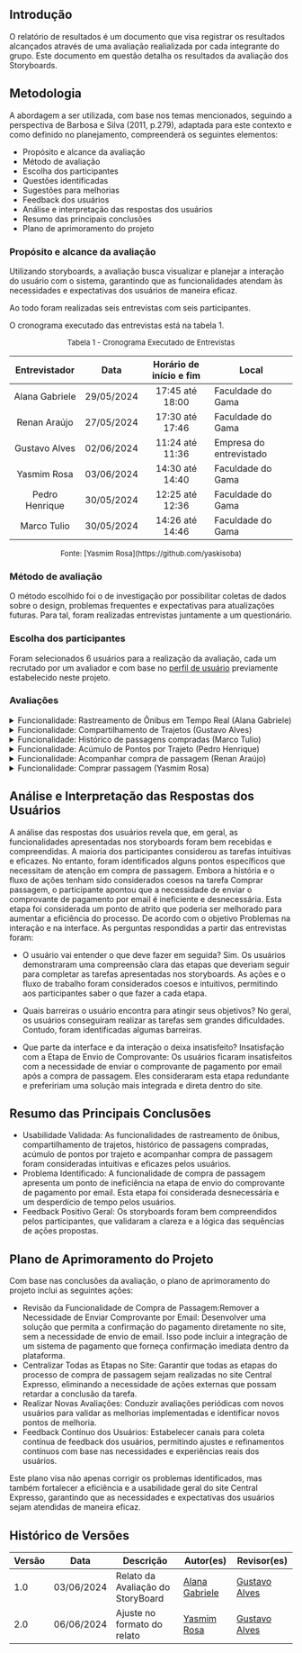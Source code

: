 ## Introdução

O relatório de resultados é um documento que visa registrar os resultados alcançados através de uma avaliação realializada por cada integrante do grupo. Este documento em questão detalha os resultados da avaliação dos Storyboards.

## Metodologia

A abordagem a ser utilizada, com base nos temas mencionados, seguindo a perspectiva de Barbosa e Silva (2011, p.279), adaptada para este contexto e como definido no planejamento, compreenderá os seguintes elementos:

- Propósito e alcance da avaliação
- Método de avaliação
- Escolha dos participantes
- Questões identificadas
- Sugestões para melhorias
- Feedback dos usuários
- Análise e interpretação das respostas dos usuários
- Resumo das principais conclusões
- Plano de aprimoramento do projeto

### Propósito e alcance da avaliação

Utilizando storyboards, a avaliação busca visualizar e planejar a interação do usuário com o sistema, garantindo que as funcionalidades atendam às necessidades e expectativas dos usuários de maneira eficaz.

Ao todo foram realizadas seis entrevistas com seis participantes.

O cronograma executado das entrevistas está na tabela 1.

<font size="2"><p style="text-align: center">Tabela 1 - Cronograma Executado de Entrevistas </p></font>

<center>

| Entrevistador  |    Data    | Horário de início e fim | Local                   |
| :------------: | :--------: | :---------------------: | ----------------------- |
| Alana Gabriele | 29/05/2024 |     17:45 até 18:00     | Faculdade do Gama       |
|  Renan Araújo  | 27/05/2024 |     17:30 até 17:46     | Faculdade do Gama       |
| Gustavo Alves  | 02/06/2024 |     11:24 até 11:36     | Empresa do entrevistado |
|  Yasmim Rosa   | 03/06/2024 |     14:30 até 14:40     | Faculdade do Gama       |
| Pedro Henrique | 30/05/2024 |     12:25 até 12:36     | Faculdade do Gama       |
|  Marco Tulio   | 30/05/2024 |     14:26 até 14:46     | Faculdade do Gama       |

</center>
<font size="2"><p style="text-align: center">Fonte: [Yasmim Rosa](https://github.com/yaskisoba) </p></font>

### Método de avaliação

O método escolhido foi o de investigação por possibilitar coletas de dados sobre o design, problemas frequentes e expectativas para atualizações futuras. Para tal, foram realizadas entrevistas juntamente a um questionário.

### Escolha dos participantes

Foram selecionados 6 usuários para a realização da avaliação, cada um recrutado por um avaliador e com base no [perfil de usuário](../../../requisitos/perfil_usuarios.md) previamente estabelecido neste projeto.

### Avaliações
<details>
<summary>Funcionalidade: Rastreamento de Ônibus em Tempo Real (Alana Gabriele)</summary>
<p>O StoryBoard tem como objetivo garantir que o rastreamento de um ônibus em tempo real atendam às necessidades e expectativas dos usuários.
</p>
   <h2> Questões Identificadas </h2> 
   <ul>
        <li>
        <b>Feedback Positivo: </b> O usuário demonstrou compreensão das etapas e completou a tarefa de rastreamento de ônibus em tempo real sem dificuldades.
        </li>
        <li>
        <b>Problema Identificado: </b> Não foram identificados problemas durante a avaliação.
        </li>
   </ul>
   <h2> Sugestões para Melhorias </h2> 
   <ul>
        <li>
        Não foram identificados problemas durante a avaliação.
        </li>
   </ul>
   <h2> Feedback do Usuário </h2> 
   <ul>
        <li>
        O processo de compartilhamento de trajeto foi validado como intuitivo e eficaz pelo usuário. Durante a avaliação, o participante afirmou conseguir completar essa tarefa sem dificuldades, indicando que a interface e o fluxo de trabalho são bem projetados e fáceis de usar. O usuário conseguiu entender o storyboard com sucesso, indicando que as ações seguem uma ordem coesa que atende às necessidades. A clareza e a lógica das sequências de ações propostas no storyboard foram confirmadas, demonstrando que o design da interação é compreensível e adequado para o público-alvo.
        </li>
   </ul>

   <h2> Gravação da Avaliação </h2>
    <iframe width="560" height="315" src="https://www.youtube.com/embed/wxX3kqSl4XY?si=y3RDF7p2tt2GzVQR" title="YouTube video player" frameborder="0" allow="accelerometer; autoplay; clipboard-write; encrypted-media; gyroscope; picture-in-picture; web-share" referrerpolicy="strict-origin-when-cross-origin" allowfullscreen></iframe>
</details>

<details>
    <summary>Funcionalidade: Compartilhamento de Trajetos (Gustavo Alves) </summary>
    <p>O StoryBoard tem como objetivo garantir que o compartilhamento de trajeto atendam às necessidades e expectativas dos usuários.</p>
   <h2> Questões Identificadas </h2> 
   <ul>
        <li>
        <b>Feedback Positivo: </b> O usuário demonstrou compreensão das etapas e completou a tarefa de compartilhamento de trajeto sem dificuldades.
        </li>
        <li>
        <b>Problema Identificado: </b> Não foram identificados problemas durante a avaliação.
        </li>
   </ul>
   <h2> Sugestões para Melhorias </h2> 
   <ul>
        <li>
        Não foram identificados problemas durante a avaliação.
        </li>
   </ul>
   <h2> Feedback do Usuário </h2> 
   <ul>
        <li>
        O processo de compartilhamento de trajeto foi validado como intuitivo e eficaz pelo usuário. Durante a avaliação, o participante conseguiu completar essa tarefa sem dificuldades, indicando que a interface e o fluxo de trabalho são bem projetados e fáceis de usar. O usuário conseguiu entender o storyboard com sucesso, indicando que as ações seguem uma ordem coesa que atende às necessidades. A clareza e a lógica das sequências de ações propostas no storyboard foram confirmadas, demonstrando que o design da interação é compreensível e adequado para o público-alvo.
        </li>
   </ul>

   <h2> Gravação da Avaliação </h2>
   <iframe width="560" height="315" src="https://www.youtube.com/embed/nzfQtleDvyI?si=SDcg-y47mokcwGtB" title="YouTube video player" frameborder="0" allow="accelerometer; autoplay; clipboard-write; encrypted-media; gyroscope; picture-in-picture; web-share" referrerpolicy="strict-origin-when-cross-origin" allowfullscreen></iframe>

</details>

<details>
    <summary> Funcionalidade: Histórico de passagens compradas (Marco Tulio) </summary>
    <p>O StoryBoard tem como objetivo garantir que o histórico de passagens compradas atendam às necessidades e expectativas dos usuários.</p>
    <h2> Questões Identificadas </h2> 
   <ul>
        <li>
        <b>Feedback Positivo: </b>  O usuário demonstrou compreensão das etapas e completou a tarefa de compartilhamento de trajeto sem dificuldades.
        </li>
        <li>
        <b>Problema Identificado: </b> Não foram identificados problemas durante a avaliação
        </li>
   </ul>
   <h2> Sugestões para Melhorias </h2> 
   <ul>
        <li>
        Tendo em vista que a entrevista ocorreu com bastante êxito, ainda não existe nenhuma sugestão de melhoria.
        </li>
   </ul>
   <h2> Feedback do Usuário </h2> 
   <ul>
        <li>
        O processo de acompanhamento de trajeto foi validado como intuitivo e eficaz pelo usuário. O usuário conseguiu entender o storyboard com sucesso, indicando que as ações seguem uma ordem coesa que atende às necessidades.
        </li>
   </ul>

<h2> Gravação da Avaliação </h2>
   <iframe width="560" height="315" src="https://www.youtube.com/embed/FG6oky-GIFs?si=7tPGflGEz4aL88ey" title="YouTube video player" frameborder="0" allow="accelerometer; autoplay; clipboard-write; encrypted-media; gyroscope; picture-in-picture; web-share" referrerpolicy="strict-origin-when-cross-origin" allowfullscreen></iframe>
</details>

<details>
    <summary>Funcionalidade: Acúmulo de Pontos por Trajeto (Pedro Henrique)</summary>
    <p>O StoryBoard tem como objetivo garantir que o Acúmulo de Pontos por Trajeto atendam às necessidades e expectativas dos usuários.</p>
    <h2> Questões Identificadas </h2> 
   <ul>
        <li>
        <b>Feedback Positivo: </b> O usuário demonstrou compreensão das etapas e completou a tarefa de compartilhamento de trajeto sem dificuldades.
        </li>
        <li>
        <b>Problema Identificado: </b> Não foram identificados problemas durante a avaliação.
        </li>
   </ul>
   <h2> Sugestões para Melhorias </h2> 
   <ul>
        <li>
        O processo de acúmulo de pontos por trajeto foi validado como intuitivo e eficaz pelo usuário. O usuário conseguiu entender o storyboard com sucesso, indicando que as ações seguem uma ordem coesa que atende às necessidades.
        </li>
   </ul>
   <h2> Feedback do Usuário </h2> 
   <ul>
        <li>
        O usuário validou o design atual do processo de acompanhamento de trajeto, indicando eficácia e usabilidade satisfatória e conseguiu entender e realizar a tarefa com sucesso, demonstrando que os passos atuais atendem às suas necessidades.
        </li>
   </ul>

<h2> Gravação da Avaliação </h2>
   <iframe width="560" height="315" src="https://www.youtube.com/embed/-Ssve0xELtM?si=_vpwkVFMPpEXTHA1" title="YouTube video player" frameborder="0" allow="accelerometer; autoplay; clipboard-write; encrypted-media; gyroscope; picture-in-picture; web-share" referrerpolicy="strict-origin-when-cross-origin" allowfullscreen></iframe>
</details>

<details>
    <summary> Funcionalidade: Acompanhar compra de passagem (Renan Araújo)</summary>
    <p>O StoryBoard tem como objetivo garantir que o acompanhamento da compra de passagem atendam às necessidades e expectativas dos usuários.</p>
    <h2> Questões Identificadas </h2> 
   <ul>
        <li>
        <b>Feedback Positivo: </b> O usuário demonstrou compreensão das etapas e completou a tarefa de compartilhamento de trajeto sem dificuldades.
        </li>
        <li>
        <b>Problema Identificado: </b> Não foram identificados problemas durante a avaliação.
        </li>
   </ul>
   <h2> Sugestões para Melhorias </h2> 
   <ul>
        <li>
        O usuário não sugeriu nenhuma melhoria para a funcionalidade.
   </ul>
   <h2> Feedback do Usuário </h2> 
   <ul>
        <li>
      O processo de acompanhamento de trajeto foi validado como intuitivo e eficaz pelo usuário. O usuário conseguiu entender o storyboard com sucesso, indicando que as ações seguem uma ordem coesa que atende às necessidades.
        </li>
   </ul>

<h2> Gravação da Avaliação </h2>
   <iframe width="560" height="315" src="https://www.youtube.com/embed/I9Dg8BnD7w8?si=pDU_gqF9tyX5sknB" title="YouTube video player" frameborder="0" allow="accelerometer; autoplay; clipboard-write; encrypted-media; gyroscope; picture-in-picture; web-share" referrerpolicy="strict-origin-when-cross-origin" allowfullscreen></iframe>
</details>

<details>
    <summary> Funcionalidade: Comprar passagem (Yasmim Rosa)  </summary>
    <p>O StoryBoard tem como objetivo garantir que comprar passagem atendam às necessidades e expectativas dos usuários.</p>
       <h2> Questões Identificadas </h2> 
   <ul>
        <li>
        <b>Feedback Positivo: </b> O storyboard da forma em que foi elaborado é claro e com um fluxo de ações que pareceram coesas para a participante com início, meio e fim bem construídos. 
        </li>
        <li>
        <b>Problema Identificado: </b> As ações não são realizadas de maneira eficiente em especial devido a necessidade de mandar o comprovante de pagamento pelo email, na visão da participante essa etapa é desnecessária e demanda mais tempo que o necessário para a conclusão da tarefa.

        </li>
   </ul>
   <h2> Sugestões para Melhorias </h2> 
   <ul>
        <li>
        Na funcionalidade, a etapa de envio do email com o comprovante de pagamento deve ser substituída por uma maneira que centralize essa etapa final da tarefa no site do Central Expresso, de modo a melhorar a sua eficiência.
        </li>
   </ul>
   <h2> Feedback do Usuário </h2> 
   <ul>
        <li>
        Assim como citado, no que diz a construção da história o storyboard cumpre seu papel, mas em relação a eficiência na realização da tarefa poderia ser realizado de maneira melhor e mais interessante na etapa de enviar um email de confirmação com o pagamento realizado.
        </li>
   </ul>

   <h2> Gravação da Avaliação </h2>
   <iframe width="560" height="315" src="https://www.youtube.com/embed/59KJsFMs0D0?si=gEW0LyFZCzwAD1ML" title="YouTube video player" frameborder="0" allow="accelerometer; autoplay; clipboard-write; encrypted-media; gyroscope; picture-in-picture; web-share" referrerpolicy="strict-origin-when-cross-origin" allowfullscreen></iframe>
</details>

## Análise e Interpretação das Respostas dos Usuários

A análise das respostas dos usuários revela que, em geral, as funcionalidades apresentadas nos storyboards foram bem recebidas e compreendidas. A maioria dos participantes considerou as tarefas intuitivas e eficazes. No entanto, foram identificados alguns pontos específicos que necessitam de atenção em compra de passagem. Embora a história e o fluxo de ações tenham sido considerados coesos na tarefa Comprar passagem, o participante apontou que a necessidade de enviar o comprovante de pagamento por email é ineficiente e desnecessária. Esta etapa foi considerada um ponto de atrito que poderia ser melhorado para aumentar a eficiência do processo. De acordo com o objetivo Problemas na interação e na interface. As perguntas respondidas a partir das entrevistas foram:

- O usuário vai entender o que deve fazer em seguida? Sim. Os usuários demonstraram uma compreensão clara das etapas que deveriam seguir para completar as tarefas apresentadas nos storyboards. As ações e o fluxo de trabalho foram considerados coesos e intuitivos, permitindo aos participantes saber o que fazer a cada etapa.

- Quais barreiras o usuário encontra para atingir seus objetivos? No geral, os usuários conseguiram realizar as tarefas sem grandes dificuldades. Contudo, foram identificadas algumas barreiras.

- Que parte da interface e da interação o deixa insatisfeito? Insatisfação com a Etapa de Envio de Comprovante: Os usuários ficaram insatisfeitos com a necessidade de enviar o comprovante de pagamento por email após a compra de passagem. Eles consideraram esta etapa redundante e prefeririam uma solução mais integrada e direta dentro do site.

## Resumo das Principais Conclusões

- Usabilidade Validada: As funcionalidades de rastreamento de ônibus, compartilhamento de trajetos, histórico de passagens compradas, acúmulo de pontos por trajeto e acompanhar compra de passagem foram consideradas intuitivas e eficazes pelos usuários.
- Problema Identificado: A funcionalidade de compra de passagem apresenta um ponto de ineficiência na etapa de envio do comprovante de pagamento por email. Esta etapa foi considerada desnecessária e um desperdício de tempo pelos usuários.
- Feedback Positivo Geral: Os storyboards foram bem compreendidos pelos participantes, que validaram a clareza e a lógica das sequências de ações propostas.

## Plano de Aprimoramento do Projeto

Com base nas conclusões da avaliação, o plano de aprimoramento do projeto inclui as seguintes ações:

- Revisão da Funcionalidade de Compra de Passagem:Remover a Necessidade de Enviar Comprovante por Email: Desenvolver uma solução que permita a confirmação do pagamento diretamente no site, sem a necessidade de envio de email. Isso pode incluir a integração de um sistema de pagamento que forneça confirmação imediata dentro da plataforma.
- Centralizar Todas as Etapas no Site: Garantir que todas as etapas do processo de compra de passagem sejam realizadas no site Central Expresso, eliminando a necessidade de ações externas que possam retardar a conclusão da tarefa.
- Realizar Novas Avaliações: Conduzir avaliações periódicas com novos usuários para validar as melhorias implementadas e identificar novos pontos de melhoria.
- Feedback Contínuo dos Usuários: Estabelecer canais para coleta contínua de feedback dos usuários, permitindo ajustes e refinamentos contínuos com base nas necessidades e experiências reais dos usuários.

Este plano visa não apenas corrigir os problemas identificados, mas também fortalecer a eficiência e a usabilidade geral do site Central Expresso, garantindo que as necessidades e expectativas dos usuários sejam atendidas de maneira eficaz.

## Histórico de Versões

| Versão |    Data    | Descrição                         | Autor(es)                                          | Revisor(es)                                     |
| ------ | :--------: | --------------------------------- | -------------------------------------------------- | ----------------------------------------------- |
| 1.0    | 03/06/2024 | Relato da Avaliação do StoryBoard | [Alana Gabriele](https://github.com/alanagabriele) | [Gustavo Alves](https://github.com/gustaallves) |
| 2.0    | 06/06/2024 | Ajuste no formato do relato | [Yasmim Rosa](https://github.com/yaskisoba) | [Gustavo Alves](https://github.com/gustaallves) |
